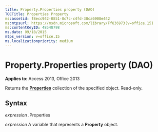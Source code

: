```yaml
---
title: Property.Properties property (DAO)
TOCTitle: Properties Property
ms:assetid: f8ecc942-0851-8c7c-c4fd-38ca6908e442
ms:mtpsurl: https://msdn.microsoft.com/library/Ff836973(v=office.15)
ms:contentKeyID: 48548798
ms.date: 09/18/2015
mtps_version: v=office.15
ms.localizationpriority: medium
---
```


# Property.Properties property (DAO)


**Applies to**: Access 2013, Office 2013

Returns the **[Properties](properties-collection-dao.md)** collection of the specified object. Read-only.

## Syntax

*expression* .Properties

*expression* A variable that represents a **Property** object.

